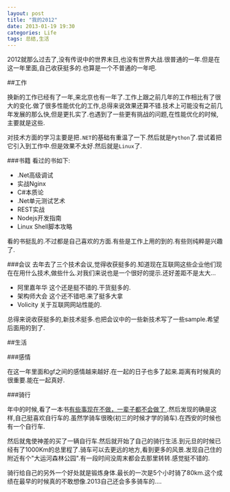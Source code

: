 ```yaml
---
layout: post
title: "我的2012"
date: 2013-01-19 19:30
categories: Life
tags: 总结,生活
---
```



2012就那么过去了,没有传说中的世界末日,也没有世界大战.很普通的一年.但是在这一年里面,自己收获挺多的.也算是一个不普通的一年吧.

##工作

换新的工作已经有了一年,来北京也有一年了.工作上跟之前几年的工作相比有了很大的变化.做了很多性能优化的工作,总得来说效果还算不错.技术上可能没有之前几年发展的那么快,但是更扎实了.也遇到了一些更有挑战的问题,在性能优化的时候,主要就是这些.

对技术方面的学习主要是把`.NET`的基础有重温了一下.然后就是`Python`了.尝试着把它引入到工作中.但是效果不太好.然后就是`Linux`了.

###书籍
看过的书如下:

* .Net高级调试
* 实战Nginx
* C#本质论
* .Net单元测试艺术
* REST实战
* Nodejs开发指南
* Linux Shell脚本攻略

看的书挺乱的.不过都是自己喜欢的方面.有些是工作上用的到的.有些则纯粹是兴趣了.

###会议
去年去了三个技术会议,觉得收获挺多的.知道现在互联网这些企业他们现在在用什么技术,做些什么.对我们来说也是一个很好的提示.还好差距不是太大…

* 阿里嘉年华 这个还是挺不错的.干货挺多的.
* 架构师大会 这个还不错吧.来了挺多大拿
* Volicity 关于互联网网站性能的.

总得来说收获挺多的,新技术挺多.也把会议中的一些新技术写了一些sample.希望后面用的到了.

##生活

###感情

在这一年里面和gf之间的感情越来越好.在一起的日子也多了起来.距离有时候真的很重要.能在一起真好.

###骑行

年中的时候,看了一本书[有些事现在不做，一辈子都不会做了
](http://book.douban.com/subject/4260576/).然后发现的确是这样,自己挺喜欢自行车的.虽然学骑车很晚(初三的时候才学的骑车).在西安的时候也有一个自行车.

然后就鬼使神差的买了一辆自行车.然后就开始了自己的骑行生活.到元旦的时候已经有了1000Km的总里程了.骑车可以去更远的地方,看到更多的风景.发现自己住的附近有个"大运河森林公园".有一段时间没周末都会去那里转转.感觉挺不错的.

骑行给自己的另外一个好处就是锻炼身体.最长的一次是5个小时骑了80km.这个成绩在最早的时候真的不敢想像.2013自己还会多多骑车的….








